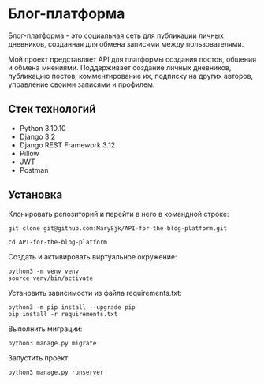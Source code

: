 # Блог-платформа #

<p>Блог-платформа - это социальная сеть для публикации личных дневников, созданная для обмена записями между пользователями. <br>
<p>Мой проект представляет API для платформы создания постов, общения и обмена мнениями. Поддерживает создание личных дневников, публикацию постов, комментирование их, подписку на других авторов, управление своими записями и профилем.

## Стек технологий ##
+ Python 3.10.10
+ Django 3.2
+ Django REST Framework 3.12
+ Pillow
+ JWT
+ Postman

## Установка
Клонировать репозиторий и перейти в него в командной строке:
```
git clone git@github.com:Mary8jk/API-for-the-blog-platform.git
```

```
cd API-for-the-blog-platform
```

Cоздать и активировать виртуальное окружение:

```
python3 -m venv venv
source venv/bin/activate
```

Установить зависимости из файла requirements.txt:

```
python3 -m pip install --upgrade pip
pip install -r requirements.txt
```

Выполнить миграции:

```
python3 manage.py migrate
```

Запустить проект:

```
python3 manage.py runserver
```
